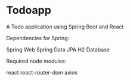 # Todoapp
A Todo application using Spring Boot and React

Dependencies for Spring:
  
  Spring Web
  Spring Data JPA
  H2 Database

Required node modules:
  
  react
  react-router-dom
  axios
   
